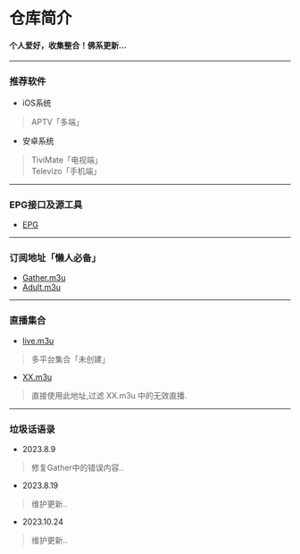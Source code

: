 
# 仓库简介
#### 个人爱好，收集整合！佛系更新…
---
### 推荐软件  
* iOS系统  
>APTV「多端」
* 安卓系统  
>TiviMate「电视端」  
>Televizo「手机端」    
---
### EPG接口及源工具
* [EPG](https://epg.112114.xyz/)
---
### 订阅地址「懒人必备」
* [Gather.m3u](https://raw.githubusercontent.com/YanG-1989/m3u/main/Gather.m3u)  
* [Adult.m3u](https://raw.githubusercontent.com/YanG-1989/m3u/main/Adult.m3u)
---
### 直播集合  
* [live.m3u](https://raw.githubusercontent.com/YanG-1989/m3u/main/live.m3u)  
>多平台集合「未创建」
* [XX.m3u](https://tv.iill.top/xx)  
>直接使用此地址,过滤 XX.m3u 中的无效直播.
---
### 垃圾话语录
* 2023.8.9
>修复Gather中的错误内容..
* 2023.8.19
>维护更新..
* 2023.10.24
>维护更新..
